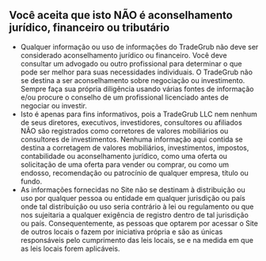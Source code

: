 ## Você aceita que isto NÃO é aconselhamento jurídico, financeiro ou tributário

- Qualquer informação ou uso de informações do TradeGrub não deve ser considerado aconselhamento jurídico ou financeiro. Você deve consultar um advogado ou outro profissional para determinar o que pode ser melhor para suas necessidades individuais.
O TradeGrub não se destina a ser aconselhamento sobre negociação ou investimento. Sempre faça sua própria diligência usando várias fontes de informação e/ou procure o conselho de um profissional licenciado antes de negociar ou investir.
- Isto é apenas para fins informativos, pois a TradeGrub LLC nem nenhum de seus diretores, executivos, investidores, consultores ou afiliados NÃO são registrados como corretores de valores mobiliários ou consultores de investimentos. Nenhuma informação aqui contida se destina a corretagem de valores mobiliários, investimentos, impostos, contabilidade ou aconselhamento jurídico, como uma oferta ou solicitação de uma oferta para vender ou comprar, ou como um endosso, recomendação ou patrocínio de qualquer empresa, título ou fundo.
- As informações fornecidas no Site não se destinam à distribuição ou uso por qualquer pessoa ou entidade em qualquer jurisdição ou país onde tal distribuição ou uso seria contrário à lei ou regulamento ou que nos sujeitaria a qualquer exigência de registro dentro de tal jurisdição ou país. Consequentemente, as pessoas que optarem por acessar o Site de outros locais o fazem por iniciativa própria e são as únicas responsáveis pelo cumprimento das leis locais, se e na medida em que as leis locais forem aplicáveis.
